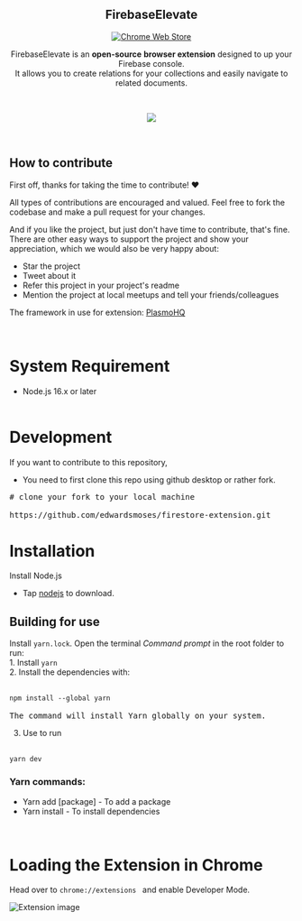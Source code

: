 <h2 align="center">FirebaseElevate</h2>

<p align="center">
  <a rel="noreferrer noopener" href="https://chrome.google.com/webstore/detail/firebaseelevate/gdkmeifhinconkjfelkgmamndiimafcb?hl=en&authuser=0">
    <img alt="Chrome Web Store" src="https://img.shields.io/badge/Chrome-141e24.svg?&style=for-the-badge&logo=google-chrome&logoColor=white"></a>  
 
<br/>
<p align="center">FirebaseElevate is an <strong>open-source</strong> <strong>browser extension</strong> designed to up your Firebase console. <br />
  It allows you to create relations for your collections and easily navigate to related documents.</p>
<br/>
<p align="center">
<img src="https://lh3.googleusercontent.com/t0F9XdFFe_L7A9dWy5RQWviv2EdIpzR7S3KEHfG6iDm6t5lmmpIM6O1jdXSR8XlSFuZ1EwmVLziJNUhbnJsbW-Gsdj0=w640-h400-e365-rj-sc0x00ffffff" /> </p>
<br/>

## How to contribute

First off, thanks for taking the time to contribute! ❤️

All types of contributions are encouraged and valued. Feel free to fork the codebase and make a pull request for your changes.

And if you like the project, but just don't have time to contribute, that's fine. There are other easy ways to support the project and show your appreciation, which we would also be very happy about:

- Star the project
- Tweet about it
- Refer this project in your project's readme
- Mention the project at local meetups and tell your friends/colleagues


The framework in use for extension:
<a href="https://github.com/PlasmoHQ/plasmo">PlasmoHQ</a>

<br  />


<h1>System Requirement</h1>

- Node.js 16.x or later
<br  /> <br  />



<!-- ## How to start project -->
<h1>Development</h1>
If you want to contribute to this repository, </br>

* You need to first clone this repo using github desktop or rather fork.<br  /> 
<div class="highlight highlight-source-shell notranslate position-relative overflow-auto" dir="auto"><pre><span class="pl-c"><span class="pl-c">#</span> clone your fork to your local machine</span></br>
https://github.com/edwardsmoses/firestore-extension.git
</pre>


<h1>Installation</h1>
Install Node.js

 * Tap <a href="https://nodejs.org/en/">nodejs</a> to download.

<h2>Building for use</h2>
Install <code>yarn.lock</code>.  Open the terminal <i>Command prompt</i> in the root folder to run: <br  />
1. Install <code>yarn</code><br />
2. Install the dependencies with: <br /> <br />
<div class="snippet-clipboard-content notranslate position-relative overflow-auto border-radius-orange"><pre class="notranslate"><code>npm install --global yarn
</code>
The command will install Yarn globally on your system.
</pre>

3. Use to run <br /><br/>
<div class="snippet-clipboard-content notranslate position-relative overflow-auto"><pre class="notranslate"><code>yarn dev
</code></pre>

<h3>Yarn commands:</h3>

 * Yarn add [package]  - To add a package
 * Yarn install  - To install dependencies

<br  />
<h1>Loading the Extension in Chrome</h2>
Head over to <code>chrome://extensions </code> and enable Developer Mode.

![Extension image](https://user-images.githubusercontent.com/108338208/230120402-2381800b-1bd2-40ca-b7ef-bc26a1cbc636.jpg)



